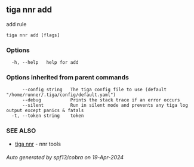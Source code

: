 ## tiga nnr add

add rule

```
tiga nnr add [flags]
```

### Options

```
  -h, --help   help for add
```

### Options inherited from parent commands

```
      --config string   The tiga config file to use (default "/home/runner/.tiga/config/default.yaml")
      --debug           Prints the stack trace if an error occurs
      --silent          Run in silent mode and prevents any tiga log output except panics & fatals
  -t, --token string    token
```

### SEE ALSO

* [tiga nnr](tiga_nnr.md)	 - nnr tools

###### Auto generated by spf13/cobra on 19-Apr-2024
